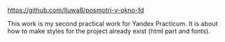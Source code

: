 https://github.com/Iluwa8/posmotri-v-okno-fd


This work is my second practical work for Yandex Practicum. It is about how to make styles for the project already exist (html part and fonts).